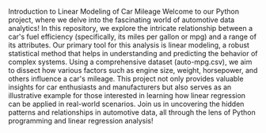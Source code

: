 Introduction to Linear Modeling of Car Mileage
Welcome to our Python project, where we delve into the fascinating world of automotive data analytics! In this repository, we explore the intricate relationship between a car's fuel efficiency (specifically, its miles per gallon or mpg) and a range of its attributes. Our primary tool for this analysis is linear modeling, a robust statistical method that helps in understanding and predicting the behavior of complex systems. Using a comprehensive dataset (auto-mpg.csv), we aim to dissect how various factors such as engine size, weight, horsepower, and others influence a car's mileage. This project not only provides valuable insights for car enthusiasts and manufacturers but also serves as an illustrative example for those interested in learning how linear regression can be applied in real-world scenarios. Join us in uncovering the hidden patterns and relationships in automotive data, all through the lens of Python programming and linear regression analysis!
